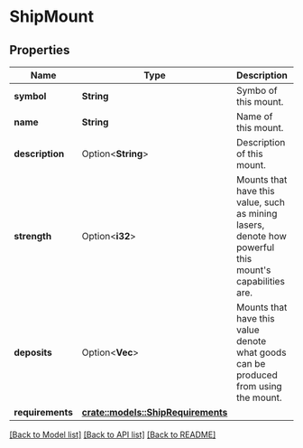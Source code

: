 # ShipMount

## Properties

Name | Type | Description | Notes
------------ | ------------- | ------------- | -------------
**symbol** | **String** | Symbo of this mount. | 
**name** | **String** | Name of this mount. | 
**description** | Option<**String**> | Description of this mount. | [optional]
**strength** | Option<**i32**> | Mounts that have this value, such as mining lasers, denote how powerful this mount's capabilities are. | [optional]
**deposits** | Option<**Vec<String>**> | Mounts that have this value denote what goods can be produced from using the mount. | [optional]
**requirements** | [**crate::models::ShipRequirements**](ShipRequirements.md) |  | 

[[Back to Model list]](../README.md#documentation-for-models) [[Back to API list]](../README.md#documentation-for-api-endpoints) [[Back to README]](../README.md)


